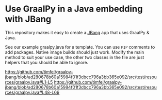 # Use GraalPy in a Java embedding with JBang

This repository makes it easy to create a [JBang](https://www.jbang.dev/) app that uses GraalPy & Java.

See our example graalpy.java for a template. You can use `PIP` comments to add packages. Native image builds
should just work. Modify the main method to suit your use case, the other two classes in the file are just
helpers that you should be able to ignore.

https://github.com/timfel/graalpy-jbang/blob/ad280678b60a15984f01f3dbcc796a3bb365e092/src/test/resources/graalpy.java#L1-L5
https://github.com/timfel/graalpy-jbang/blob/ad280678b60a15984f01f3dbcc796a3bb365e092/src/test/resources/graalpy.java#L48-L69
